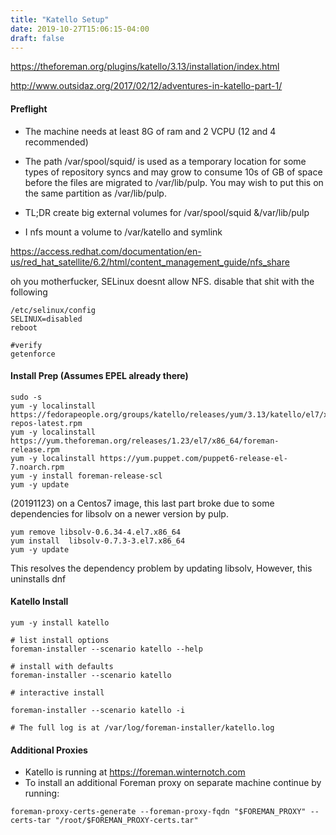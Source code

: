 ```yaml
---
title: "Katello Setup"
date: 2019-10-27T15:06:15-04:00
draft: false
---
```


https://theforeman.org/plugins/katello/3.13/installation/index.html

http://www.outsidaz.org/2017/02/12/adventures-in-katello-part-1/


#### Preflight

- The machine needs at least 8G of ram and 2 VCPU (12 and 4 recommended)

- The path /var/spool/squid/ is used as a temporary location for some types of repository syncs and may grow to consume 10s of GB of space before the files are migrated to /var/lib/pulp. You may wish to put this on the same partition as /var/lib/pulp.

- TL;DR create big external volumes for /var/spool/squid &/var/lib/pulp

- I nfs mount a volume to /var/katello and symlink

https://access.redhat.com/documentation/en-us/red_hat_satellite/6.2/html/content_management_guide/nfs_share

oh you motherfucker, SELinux doesnt allow NFS. disable that shit with the following

```
/etc/selinux/config
SELINUX=disabled
reboot

#verify
getenforce

```


#### Install Prep (Assumes EPEL already there)
```
sudo -s
yum -y localinstall https://fedorapeople.org/groups/katello/releases/yum/3.13/katello/el7/x86_64/katello-repos-latest.rpm
yum -y localinstall https://yum.theforeman.org/releases/1.23/el7/x86_64/foreman-release.rpm
yum -y localinstall https://yum.puppet.com/puppet6-release-el-7.noarch.rpm
yum -y install foreman-release-scl
yum -y update
```

(20191123) on a Centos7 image, this last part broke due to some dependencies for libsolv on a newer version by pulp. 

```
yum remove libsolv-0.6.34-4.el7.x86_64
yum install  libsolv-0.7.3-3.el7.x86_64
yum -y update 
```

This resolves the dependency problem by updating libsolv, However, this uninstalls dnf

#### Katello Install


```
yum -y install katello

# list install options
foreman-installer --scenario katello --help

# install with defaults
foreman-installer --scenario katello 

# interactive install 

foreman-installer --scenario katello -i 

# The full log is at /var/log/foreman-installer/katello.log

```

#### Additional Proxies 

- Katello is running at https://foreman.winternotch.com
- To install an additional Foreman proxy on separate machine continue by running:
```
foreman-proxy-certs-generate --foreman-proxy-fqdn "$FOREMAN_PROXY" --certs-tar "/root/$FOREMAN_PROXY-certs.tar"
```
